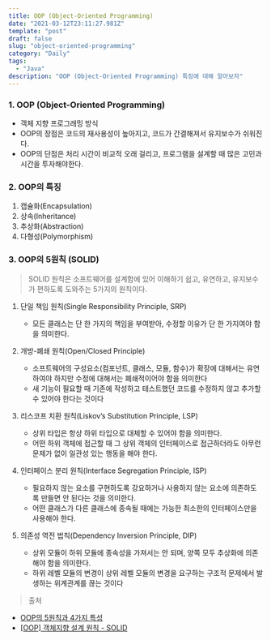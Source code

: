 ```yaml
---
title: OOP (Object-Oriented Programming)
date: "2021-03-12T23:11:27.981Z"
template: "post"
draft: false
slug: "object-oriented-programming"
category: "Daily"
tags:
  - "Java"
description: "OOP (Object-Oriented Programming) 특징에 대해 알아보자"
---
```


### 1. OOP (Object-Oriented Programming)
- 객체 지향 프로그래밍 방식
- OOP의 장점은 코드의 재사용성이 높아지고, 코드가 간결해져서 유지보수가 쉬워진다.
- OOP의 단점은 처리 시간이 비교적 오래 걸리고, 프로그램을 설계할 때 많은 고민과 시간을 투자해야한다.

### 2. OOP의 특징
1. 캡슐화(Encapsulation)
2. 상속(Inheritance)
3. 추상화(Abstraction)
4. 다형성(Polymorphism)


### 3. OOP의 5원칙 (SOLID)
> SOLID 원칙은 소프트웨어를 설계함에 있어 이해하기 쉽고, 유연하고, 유지보수가 편하도록 도와주는 5가지의 원칙이다.

1. 단일 책임 원칙(Single Responsibility Principle, SRP)
    - 모든 클래스는 단 한 가지의 책임을 부여받아, 수정할 이유가 단 한 가지여야 함을 의미한다.

2. 개방-폐쇄 원칙(Open/Closed Principle)
    - 소프트웨어의 구성요소(컴포넌트, 클래스, 모듈, 함수)가 확장에 대해서는 유연하여야 하지만 수정에 대해서는 폐쇄적이어야 함을 의미한다
    - 새 기능이 필요할 때 기존에 작성하고 테스트했던 코드를 수정하지 않고 추가할 수 있어야 한다는 것이다

3. 리스코프 치환 원칙(Liskov’s Substitution Principle, LSP)
    - 상위 타입은 항상 하위 타입으로 대체할 수 있어야 함을 의미한다.
    - 어떤 하위 객체에 접근할 때 그 상위 객체의 인터페이스로 접근하더라도 아무런 문제가 없이 일관성 있는 행동을 해야 한다.

4. 인터페이스 분리 원칙(Interface Segregation Principle, ISP)
    - 필요하지 않는 요소를 구현하도록 강요하거나 사용하지 않는 요소에 의존하도록 만들면 안 된다는 것을 의미한다.
    - 어떤 클래스가 다른 클래스에 종속될 때에는 가능한 최소한의 인터페이스만을 사용해야 한다.

5. 의존성 역전 법칙(Dependency Inversion Principle, DIP)
    - 상위 모듈이 하위 모듈에 종속성을 가져서는 안 되며, 양쪽 모두 추상화에 의존해야 함을 의미한다.
    - 하위 레벨 모듈의 변경이 상위 레벨 모듈의 변경을 요구하는 구조적 문제에서 발생하는 위계관계를 끊는 것이다


> 출처

- [OOP의 5원칙과 4가지 특성](https://velog.io/@ygh7687/OOP%EC%9D%98-5%EC%9B%90%EC%B9%99%EA%B3%BC-4%EA%B0%80%EC%A7%80-%ED%8A%B9%EC%84%B1)
- [[OOP] 객체지향 설계 원칙 - SOLID](https://haedallog.tistory.com/147)